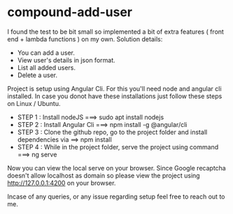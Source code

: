 # compound-add-user

I found the test to be bit small so implemented a bit of extra features ( front end + lambda functions ) on my own.
Solution details:
* You can add a user.
* View user's details in json format.
* List all added users.
* Delete a user.

Project is setup using Angular Cli. For this you'll need node and angular cli installed. In case you donot have these installations just follow these steps on Linux / Ubuntu.

* STEP 1 : Install nodeJS ===>  sudo apt install nodejs
* STEP 2 : Install Angular Cli ===> npm install -g @angular/cli
* STEP 3 : Clone the github repo, go to the project folder and install dependencies via ==> npm install
* STEP 4 : While in the project folder, serve the project using command ===> ng serve

Now you can view the local serve on your browser.
Since Google recaptcha doesn't allow localhost as domain so please view the project using http://127.0.0.1:4200 on your browser.

Incase of any queries, or any issue regarding setup feel free to reach out to me.
